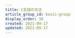 ```yaml
---
title: C言語の文法
article_group_id: basis-group
display_order: 10
created: 2021-09-17
updated: 2021-09-17
---
```

